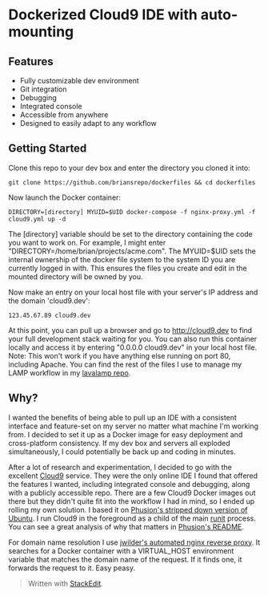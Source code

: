 

Dockerized Cloud9 IDE with auto-mounting
========================================

Features
--------
 - Fully customizable dev environment
 - Git integration
 - Debugging
 - Integrated console
 - Accessible from anywhere
 - Designed to easily adapt to any workflow

Getting Started
-----

Clone this repo to your dev box and enter the directory you cloned it into:

    git clone https://github.com/briansrepo/dockerfiles && cd dockerfiles

Now launch the Docker container:

    DIRECTORY=[directory] MYUID=$UID docker-compose -f nginx-proxy.yml -f cloud9.yml up -d

The [directory] variable should be set to the directory containing the code you want to work on. For example, I might enter "DIRECTORY=/home/brian/projects/acme.com". The MYUID=$UID sets the internal ownership of the docker file system to the system ID you are currently logged in with. This ensures the files you create and edit in the mounted directory will be owned by you.

Now make an entry on your local host file with your server's IP address and the domain 'cloud9.dev':

    123.45.67.89 cloud9.dev
 
At this point, you can pull up a browser and go to http://cloud9.dev to find your full development stack waiting for you. You can also run this container locally and access it by entering "0.0.0.0 cloud9.dev" in your local host file. Note: This won't work if you have anything else running on port 80, including Apache. You can find the rest of the files I use to manage my LAMP workflow in my [lavalamp repo](https://github.com/briansrepo/lava-lamp).

Why?
----
I wanted the benefits of being able to pull up an IDE with a consistent interface and feature-set on my server no matter what machine I'm working from. I decided to set it up as a Docker image for easy deployment and cross-platform consistency. If my dev box and servers all exploded simultaneously, I could potentially be back up and coding in minutes. 

After a lot of research and experimentation, I decided to go with the excellent [Cloud9](https://github.com/c9/core) service. They were the only online IDE I found that offered the features I wanted, including integrated console and debugging, along with a publicly accessible repo. There are a few Cloud9 Docker images out there but they didn't quite fit into the workflow I had in mind, so I ended up rolling my own solution. I based it on [Phusion's stripped down version of Ubuntu](https://github.com/phusion/baseimage-docker). I run Cloud9 in the foreground as a child of the main [runit](https://en.wikipedia.org/wiki/Runit) process. You can see a great analysis of why that matters in [Phusion's README](https://github.com/phusion/baseimage-docker/blob/master/README.md).

For domain name resolution I use [jwilder's automated nginx reverse proxy](https://github.com/jwilder/nginx-proxy). It searches for a Docker container with a VIRTUAL_HOST environment variable that matches the domain name of the request. If it finds one, it forwards the request to it. Easy peasy.

> Written with [StackEdit](https://stackedit.io/).